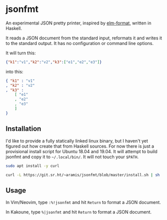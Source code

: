 # jsonfmt

An experimental JSON pretty printer, inspired by
[elm-format](https://github.com/avh4/elm-format), written
in Haskell.

It reads a JSON document from the standard input, reformats
it and writes it to the standard output.  It has no
configuration or command line options.

It will turn this:

```json
{"k1":"v1","k2":"v2","k3":["e1","e2","e3"]}
```
    
into this:

```json
{ "k1" : "v1"
, "k2" : "v2"
, "k3" :
    [ "e1"
    , "e2"
    , "e3"
    ]
}
```


## Installation

I'd like to provide a fully statically linked linux binary,
but I haven't yet figured out how create that from Haskell
sources.  For now there is just a provisional install
script for Ubuntu 18.04 and 19.04.  It will attempt to
build jsonfmt and copy it to `~/.local/bin/`.  It will
not touch your `$PATH`.

```bash
sudo apt install -y curl
```

```bash
curl -L https://git.sr.ht/~aramis/jsonfmt/blob/master/install.sh | sh
```


## Usage

In Vim/Neovim, type `:%!jsonfmt` and hit `Return` to format
a JSON document.

In Kakoune, type `%|jsonfmt` and hit `Return` to format
a JSON document.
